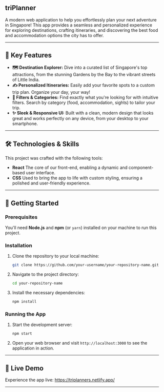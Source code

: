 ## triPlanner

A modern web application to help you effortlessly plan your next adventure in Singapore\! This app provides a seamless and personalized experience for exploring destinations, crafting itineraries, and discovering the best food and accommodation options the city has to offer.

-----

## 🌟 Key Features

  * **🗺️ Destination Explorer:** Dive into a curated list of Singapore's top attractions, from the stunning Gardens by the Bay to the vibrant streets of Little India.
  * **✍️ Personalized Itineraries:** Easily add your favorite spots to a custom trip plan. Organize your day, your way\!
  * **🍔 Filters & Categories:** Find exactly what you're looking for with intuitive filters. Search by category (food, accommodation, sights) to tailor your trip.
  * **✨ Sleek & Responsive UI:** Built with a clean, modern design that looks great and works perfectly on any device, from your desktop to your smartphone.

-----

## 🛠️ Technologies & Skills

This project was crafted with the following tools:

  * **React**
    The core of our front-end, enabling a dynamic and component-based user interface.
  * **CSS** 
    Used to bring the app to life with custom styling, ensuring a polished and user-friendly experience.

-----

## 🚀 Getting Started

### Prerequisites

You'll need **Node.js** and **npm** (or `yarn`) installed on your machine to run this project.

### Installation

1.  Clone the repository to your local machine:
    ```bash
    git clone https://github.com/your-username/your-repository-name.git
    ```
2.  Navigate to the project directory:
    ```bash
    cd your-repository-name
    ```
3.  Install the necessary dependencies:
    ```bash
    npm install
    ```

### Running the App

1.  Start the development server:
    ```bash
    npm start
    ```
2.  Open your web browser and visit `http://localhost:3000` to see the application in action.

-----

## 🔗 Live Demo

Experience the app live: https://triplanners.netlify.app/

-----
